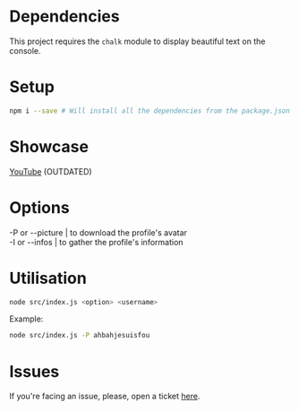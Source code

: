 # Dependencies

This project requires the ``chalk`` module to display beautiful text on the console.

# Setup

```bash
npm i --save # Will install all the dependencies from the package.json file.
```

# Showcase

[YouTube](https://www.youtube.com/watch?v=xmK_pczZUFc) (OUTDATED)

# Options

-P or --picture | to download the profile's avatar<br>
-I or --infos | to gather the profile's information

# Utilisation

```bash
node src/index.js <option> <username>
```

Example:
```bash
node src/index.js -P ahbahjesuisfou
```

# Issues

If you're facing an issue, please, open a ticket [here](https://github.com/HideakiAtsuyo/IGPDP/issues).
